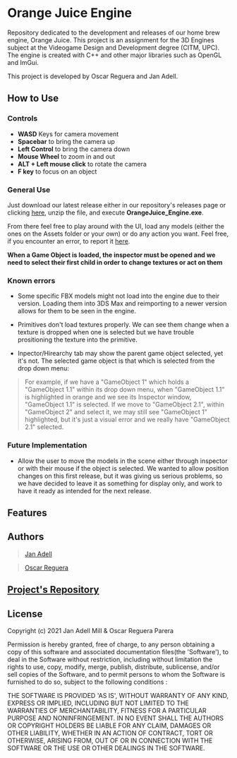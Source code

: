 # Orange Juice Engine
Repository dedicated to the development and releases of our home brew engine, Orange Juice. This project is an assignment for the 3D Engines subject at the Videogame Design and Development degree (CITM, UPC). The engine is created with C++ and other major libraries such as OpenGL and ImGui.

This project is developed by Oscar Reguera and Jan Adell. 

## How to Use

### Controls
* **WASD** Keys for camera movement
* **Spacebar** to bring the camera up
* **Left Control** to bring the camera down
* **Mouse Wheel** to zoom in and out
* **ALT + Left mouse click** to rotate the camera
* **F key** to focus on an object

### General Use

Just download our latest release either in our repository's releases page or clicking [here](https://github.com/JanAdell/OrangeJuice-Engine/releases), unzip the file, and execute **OrangeJuice_Engine.exe**.

From there feel free to play around with the UI, load any models (either the ones on the Assets folder or your own) or do any action you want. Feel free, if you encounter an error, to report it [here](https://github.com/JanAdell/OrangeJuice-Engine/issues).

**When a Game Object is loaded, the inspector must be opened and we need to select their first child in order to change textures or act on them**

### Known errors

* Some specific FBX models might not load into the engine due to their version. Loading them into 3DS Max and reimporting to a newer version allows for them to be seen in the engine.

* Primitives don't load textures properly. We can see them change when a texture is dropped when one is selected but we have trouble prositioning the texture into the primitive.

* Inpector/Hirearchy tab may show the parent game object selected, yet it's not. The selected game object is that which is selected from the drop down menu: 
> For example, if we have a "GameObject 1" which holds a "GameObject 1.1" within its drop down menu, when "GameObject 1.1" is highlighted in orange and we see its Inspector window, "GameObject 1.1" is selected. If we move to "GameObject 2.1", within "GameObject 2" and select it, we may still see "GameObject 1" highlighted, but it's just a visual error and we really have "GameObject 2.1" selected. 

### Future Implementation

* Allow the user to move the models in the scene either through inspector or with their mouse if the object is selected. We wanted to allow position changes on this first release, but it was giving us serious problems, so we have decided to leave it as something for display only, and work to have it ready as intended for the next release. 

## Features

## Authors

> [Jan Adell](https://github.com/JanAdell)

> [Oscar Reguera](https://github.com/oscarrep)

## [Project's Repository](https://github.com/JanAdell/OrangeJuice-Engine)



## License

Copyright (c) 2021 Jan Adell Mill & Oscar Reguera Parera

Permission is hereby granted, free of charge, to any person obtaining a copy of this software and associated documentation files(the 'Software'), to deal in the Software without restriction, including without limitation the rights to use, copy, modify, merge, publish, distribute, sublicense, and/or sell copies of the Software, and to permit persons to whom the Software is furnished to do so, subject to the following conditions :

THE SOFTWARE IS PROVIDED 'AS IS', WITHOUT WARRANTY OF ANY KIND, EXPRESS OR IMPLIED, INCLUDING BUT NOT LIMITED TO THE WARRANTIES OF MERCHANTABILITY, FITNESS FOR A PARTICULAR PURPOSE AND NONINFRINGEMENT. IN NO EVENT SHALL THE AUTHORS OR COPYRIGHT HOLDERS BE LIABLE FOR ANY CLAIM, DAMAGES OR OTHER LIABILITY, WHETHER IN AN ACTION OF CONTRACT, TORT OR OTHERWISE, ARISING FROM, OUT OF OR IN CONNECTION WITH THE SOFTWARE OR THE USE OR OTHER DEALINGS IN THE SOFTWARE.
